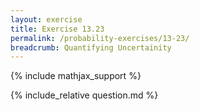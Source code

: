 ```yaml
---
layout: exercise
title: Exercise 13.23
permalink: /probability-exercises/13-23/
breadcrumb: Quantifying Uncertainity
---
```


{% include mathjax_support %}

<div><i class="arrow-up" data-chapter="probability-exercises" data-exercise="ex_23" data-rating="0"></i></div>
{% include_relative question.md %}
